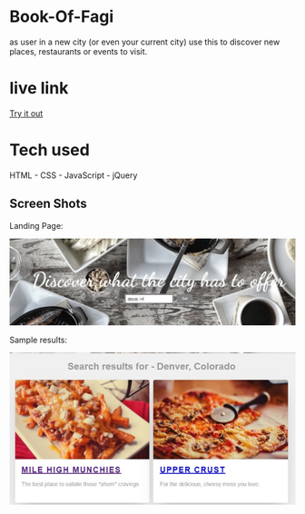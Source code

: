 # Book-Of-Fagi
  as user in a new city (or even your current city) use this to discover new places, restaurants or events to visit. 

# live link 
[Try it out](https://dadetifa1.github.io/BookOfFagi/) 

# Tech used 
HTML - CSS - JavaScript - jQuery

## Screen Shots
Landing Page:

![Landing Page](screenshots/Start.jpg)

Sample results:

![sample results](screenshots/Search.jpg)
